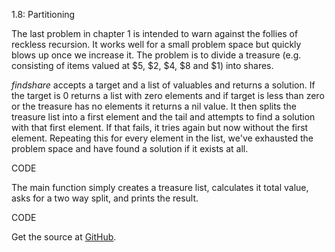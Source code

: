 1.8: Partitioning

The last problem in chapter 1 is intended to warn against the follies of reckless recursion. It works well for a small problem space but quickly blows up once we increase it. The problem is to divide a treasure (e.g. consisting of items valued at $5, $2, $4, $8 and $1) into shares. 

*findshare* accepts a target and a list of valuables and returns a solution. If the target is 0 returns a list with zero elements and if target is less than zero or the treasure has no elements it returns a nil value. It then splits the treasure list into a first element and the tail and attempts to find a solution with that first element. If that fails, it tries again but now without the first element. Repeating this for every element in the list, we've exhausted the problem space and have found a solution if it exists at all. 

CODE

The main function simply creates a treasure list, calculates it total value, asks for a two way split, and prints the result.

CODE

Get the source at [GitHub](https://github.com/mg/hog/blob/master/c1/partition.go).
